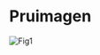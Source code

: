 # Pruimagen

![Fig1](https://user-images.githubusercontent.com/73726138/191601629-28ab612b-d677-44a6-ad5b-dd9f5f4ad555.JPG)
